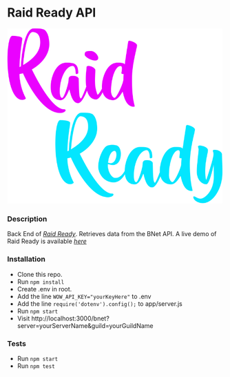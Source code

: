 # Raid Ready API
<img src="https://raw.githubusercontent.com/OMGDuke/raid-ready/master/app/assets/img/logo.png" alt="Raid Ready Logo" style="width:500px;"/>

### Description
Back End of [*Raid Ready*](https://github.com/OMGDuke/raid-ready). Retrieves data from the BNet API. A live demo of Raid Ready is available [*here*](https://raid-ready.herokuapp.com)

### Installation
- Clone this repo.
- Run `npm install`
- Create .env in root.
- Add the line `WOW_API_KEY="yourKeyHere"` to .env
- Add the line `require('dotenv').config();` to app/server.js
- Run `npm start`
- Visit http://localhost:3000/bnet?server=yourServerName&guild=yourGuildName

### Tests
- Run `npm start`
- Run `npm test`
